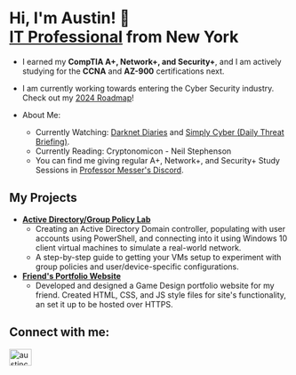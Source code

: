 <h1>Hi, I'm Austin! 👋 </br><a href="https://www.linkedin.com/in/austinscrouch/">IT Professional</a> from New York</h1>

- I earned my **CompTIA A+, Network+, and Security+**, and I am actively studying for the **CCNA** and **AZ-900** certifications next.
- I am currently working towards entering the Cyber Security industry. Check out my [2024 Roadmap](https://github.com/AustinCrouch296/CybersecurityRoadmap)!

- About Me:
  - Currently Watching: [Darknet Diaries](https://www.youtube.com/@JackRhysider) and [Simply Cyber (Daily Threat Briefing)](https://www.youtube.com/channel/UCG-48Ki-b6W_siaUkukJOSw)</a>.
  - Currently Reading: Cryptonomicon - Neil Stephenson
  - You can find me giving regular A+, Network+, and Security+ Study Sessions in [Professor Messer's Discord](https://www.professormesser.com/discord).

<h2>My Projects</h2>

- <b> [Active Directory/Group Policy Lab](https://github.com/AustinCrouch296/ActiveDirectoryLab)</b>
  - Creating an Active Directory Domain controller, populating with user accounts using PowerShell, and connecting into it using Windows 10 client virtual machines to simulate a real-world network. </br>
  - A step-by-step guide to getting your VMs setup to experiment with group policies and user/device-specific configurations.
- <b> [Friend's Portfolio Website](https://github.com/AustinCrouch296/AustinCrouch296.github.io)</b>
  -  Developed and designed a Game Design portfolio website for my friend. Created HTML, CSS, and JS style files for site's functionality, an set it up to be hosted over HTTPS.

<h2>Connect with me:</h3>
<p>
<a href="https://linkedin.com/in/austincrouch296" target="blank"><img align="center" src="https://raw.githubusercontent.com/rahuldkjain/github-profile-readme-generator/master/src/images/icons/Social/linked-in-alt.svg" alt="austincrouch296" height="30" width="40" /></a>
</p>
